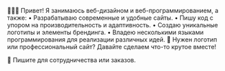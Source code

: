 🧑🏼‍💻 Привет!
Я занимаюсь веб-дизайном и веб-программированием, а также:
	•	Разрабатываю современные и удобные сайты.
	•	Пишу код с упором на производительность и адаптивность.
	•	Создаю уникальные логотипы и элементы брендинга.
	•	Владею несколькими языками программирования для реализации различных идей.
💼 Нужен логотип или профессиональный сайт? Давайте сделаем что-то крутое вместе!

📩 Пишите для сотрудничества или заказов.
